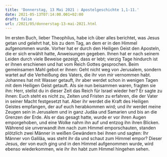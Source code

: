 ```yaml
---
title: 'Donnerstag, 13 Mai 2021 : Apostelgeschichte 1,1-11.'
date: 2021-05-13T07:14:00.001+02:00
draft: false
url: /2021/05/donnerstag-13-mai-2021.html
---
```


Im ersten Buch, lieber Theophilus, habe ich über alles berichtet, was Jesus getan und gelehrt hat, bis zu dem Tag, an dem er in den Himmel aufgenommen wurde. Vorher hat er durch den Heiligen Geist den Aposteln, die er sich erwählt hatte, Anweisungen gegeben. Ihnen hat er nach seinem Leiden durch viele Beweise gezeigt, dass er lebt; vierzig Tage hindurch ist er ihnen erschienen und hat vom Reich Gottes gesprochen. Beim gemeinsamen Mahl gebot er ihnen: Geht nicht weg von Jerusalem, sondern wartet auf die Verheißung des Vaters, die ihr von mir vernommen habt. Johannes hat mit Wasser getauft, ihr aber werdet schon in wenigen Tagen mit dem Heiligen Geist getauft. Als sie nun beisammen waren, fragten sie ihn: Herr, stellst du in dieser Zeit das Reich für Israel wieder her? Er sagte zu ihnen: Euch steht es nicht zu, Zeiten und Fristen zu erfahren, die der Vater in seiner Macht festgesetzt hat. Aber ihr werdet die Kraft des Heiligen Geistes empfangen, der auf euch herabkommen wird; und ihr werdet meine Zeugen sein in Jerusalem und in ganz Judäa und Samarien und bis an die Grenzen der Erde. Als er das gesagt hatte, wurde er vor ihren Augen emporgehoben, und eine Wolke nahm ihn auf und entzog ihn ihren Blicken. Während sie unverwandt ihm nach zum Himmel emporschauten, standen plötzlich zwei Männer in weißen Gewändern bei ihnen und sagten: Ihr Männer von Galiläa, was steht ihr da und schaut zum Himmel empor? Dieser Jesus, der von euch ging und in den Himmel aufgenommen wurde, wird ebenso wiederkommen, wie ihr ihn habt zum Himmel hingehen sehen.